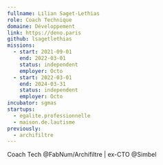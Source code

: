 ```yaml
---
fullname: Lilian Saget-Lethias
role: Coach Technique
domaine: Développement
link: https://deno.paris
github: lsagetlethias
missions:
  - start: 2021-09-01
    end: 2022-03-01
    status: independent
    employer: Octo
  - start: 2022-03-01
    end: 2024-03-31
    status: independent
    employer: Octo
incubator: sgmas
startups:
  - egalite.professionnelle
  - maison.de.lautisme
previously:
  - archifiltre
---
```


Coach Tech @FabNum/Archifiltre | ex-CTO @Simbel
